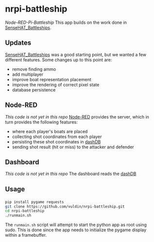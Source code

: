 # nrpi-battleship
*Node-RED-Pi-Battleship*
This app builds on the work done in [SenseHAT_Battleships](https://github.com/TeCoEd/SenseHAT_Battleships).

## Updates
[SenseHAT_Battleships](https://github.com/TeCoEd/SenseHAT_Battleships) was a good starting point, but we wanted a few different features.
Some changes up to this point are:
- remove finding ammo
- add multiplayer
- improve boat representation placement
- improve the rendering of correct pixel state
- database persistence

## Node-RED
*This code is not yet in this repo*
[Node-RED](https://nodered.org/) provides the server, which in turn provides the following features:
- where each player's boats are placed
- collecting shot coordinates from each player
- persisting these shot coordinates in [dashDB](https://www.ibm.com/analytics/us/en/technology/cloud-data-services/dashdb/)
- sending shot result (hit or miss) to the attacker and defender

## Dashboard
*This code is not yet in this repo*
The dashboard reads the [dashDB](https://www.ibm.com/analytics/us/en/technology/cloud-data-services/dashdb/)

## Usage
###
```bash
pip install pygame requests
git clone https://github.com/vuldin/nrpi-battleship.git
cd nrpi-battleship
./runmain.sh
```
The `runmain.sh` script will attempt to start the python app as root using sudo.
This is done since the app needs to initialize the pygame display within a framebuffer.
